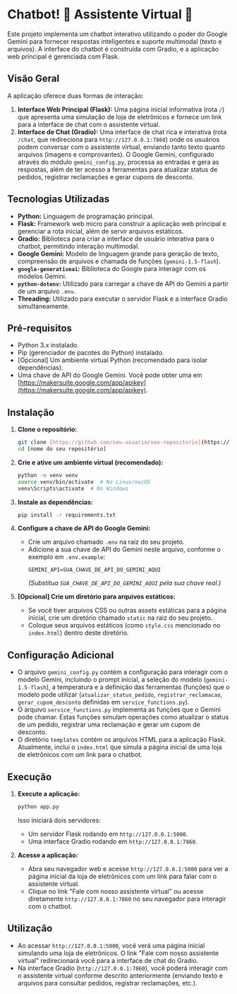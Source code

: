 # Chatbot! 💬 Assistente Virtual 💬

Este projeto implementa um chatbot interativo utilizando o poder do Google Gemini para fornecer respostas inteligentes e suporte multimodal (texto e arquivos). A interface do chatbot é construída com Gradio, e a aplicação web principal é gerenciada com Flask.

## Visão Geral

A aplicação oferece duas formas de interação:

1.  **Interface Web Principal (Flask):** Uma página inicial informativa (rota `/`) que apresenta uma simulação de loja de eletrônicos e fornece um link para a interface de chat com o assistente virtual.
2.  **Interface de Chat (Gradio):** Uma interface de chat rica e interativa (rota `/chat`, que redireciona para `http://127.0.0.1:7860`) onde os usuários podem conversar com o assistente virtual, enviando tanto texto quanto arquivos (imagens e comprovantes). O Google Gemini, configurado através do módulo `gemini_config.py`, processa as entradas e gera as respostas, além de ter acesso a ferramentas para atualizar status de pedidos, registrar reclamações e gerar cupons de desconto.

## Tecnologias Utilizadas

* **Python:** Linguagem de programação principal.
* **Flask:** Framework web micro para construir a aplicação web principal e gerenciar a rota inicial, além de servir arquivos estáticos.
* **Gradio:** Biblioteca para criar a interface de usuário interativa para o chatbot, permitindo interação multimodal.
* **Google Gemini:** Modelo de linguagem grande para geração de texto, compreensão de arquivos e chamada de funções (`gemini-1.5-flash`).
* **`google-generativeai`:** Biblioteca do Google para interagir com os modelos Gemini.
* **`python-dotenv`:** Utilizado para carregar a chave de API do Gemini a partir de um arquivo `.env`.
* **Threading:** Utilizado para executar o servidor Flask e a interface Gradio simultaneamente.

## Pré-requisitos

* Python 3.x instalado.
* Pip (gerenciador de pacotes do Python) instalado.
* [Opcional] Um ambiente virtual Python (recomendado para isolar dependências).
* Uma chave de API do Google Gemini. Você pode obter uma em [https://makersuite.google.com/app/apikey](https://makersuite.google.com/app/apikey).

## Instalação

1.  **Clone o repositório:**
    ```bash
    git clone [https://github.com/seu-usuario/seu-repositorio](https://www.google.com/search?q=https://github.com/seu-usuario/seu-repositorio) # Substitua pelo link do seu repositório
    cd [nome do seu repositório]
    ```

2.  **Crie e ative um ambiente virtual (recomendado):**
    ```bash
    python -m venv venv
    source venv/bin/activate  # No Linux/macOS
    venv\Scripts\activate  # No Windows
    ```

3.  **Instale as dependências:**
    ```bash
    pip install -r requirements.txt
    ```

4.  **Configure a chave de API do Google Gemini:**
    * Crie um arquivo chamado `.env` na raiz do seu projeto.
    * Adicione a sua chave de API do Gemini neste arquivo, conforme o exemplo em `.env.example`:
        ```
        GEMINI_API=SUA_CHAVE_DE_API_DO_GEMINI_AQUI
        ```
        *(Substitua `SUA_CHAVE_DE_API_DO_GEMINI_AQUI` pela sua chave real.)*

5.  **[Opcional] Crie um diretório para arquivos estáticos:**
    * Se você tiver arquivos CSS ou outras assets estáticas para a página inicial, crie um diretório chamado `static` na raiz do seu projeto.
    * Coloque seus arquivos estáticos (como `style.css` mencionado no `index.html`) dentro deste diretório.

## Configuração Adicional

* O arquivo `gemini_config.py` contém a configuração para interagir com o modelo Gemini, incluindo o prompt inicial, a seleção do modelo (`gemini-1.5-flash`), a temperatura e a definição das ferramentas (funções) que o modelo pode utilizar (`atualizar_status_pedido`, `registrar_reclamacao`, `gerar_cupom_desconto` definidas em `service_functions.py`).
* O arquivo `service_functions.py` implementa as funções que o Gemini pode chamar. Estas funções simulam operações como atualizar o status de um pedido, registrar uma reclamação e gerar um cupom de desconto.
* O diretório `templates` contém os arquivos HTML para a aplicação Flask. Atualmente, inclui o `index.html` que simula a página inicial de uma loja de eletrônicos com um link para o chatbot.

## Execução

1.  **Execute a aplicação:**
    ```bash
    python app.py
    ```
    Isso iniciará dois servidores:
    * Um servidor Flask rodando em `http://127.0.0.1:5000`.
    * Uma interface Gradio rodando em `http://127.0.0.1:7860`.

2.  **Acesse a aplicação:**
    * Abra seu navegador web e acesse `http://127.0.0.1:5000` para ver a página inicial da loja de eletrônicos com um link para falar com o assistente virtual.
    * Clique no link "Fale com nosso assistente virtual" ou acesse diretamente `http://127.0.0.1:7860` no seu navegador para interagir com o chatbot.

## Utilização

* Ao acessar `http://127.0.0.1:5000`, você verá uma página inicial simulando uma loja de eletrônicos. O link "Fale com nosso assistente virtual" redirecionará você para a interface de chat do Gradio.
* Na interface Gradio (`http://127.0.0.1:7860`), você poderá interagir com o assistente virtual conforme descrito anteriormente (enviando texto e arquivos para consultar pedidos, registrar reclamações, etc.).
